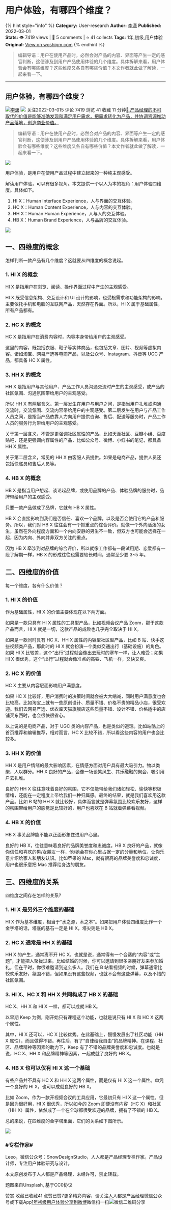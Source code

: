 # 用户体验，有哪四个维度？
{% hint style="info" %}
**Category:** User-research
**Author:** [李潇](https://www.woshipm.com/u/915476)
**Published:** 2022-03-01  
**Stats:** 👁️ 7419 views | 💬 5 comments | ⭐ 41 collects
**Tags:** 1年,初级,用户体验
**Original:** [View on woshipm.com](https://www.woshipm.com/user-research/5334574.html)
{% endhint %}
> ​编辑导语：用户在使用产品时，必然会对产品的内容、界面等产生一定的感官判断，这便涉及到用户产品使用体验的几个维度。具体拆解来看，用户体验会有哪些维度？这些维度又各自有哪些价值？本文作者就此做了解读，一起来看一下。

---

## 用户体验，有哪四个维度？

[![](https://static.woshipm.com/view/woshipm_api_def_20230627214448_5347.jpg?imageView2/1/w/72/h/72/q/100)](https://www.woshipm.com/u/915476)[李潇](https://www.woshipm.com/u/915476) ![](https://static.woshipm.com/tag/1121_1@2x.png) 关注2022-03-015 评论 7419 浏览 41 收藏 11 分钟[🔗 产品经理的不可取代的价值是能够准确发现和满足用户需求，把需求转化为产品，并协调资源推动产品落地，创造商业价值。](https://ke.qidianla.com/courses/90pm)

> ​编辑导语：用户在使用产品时，必然会对产品的内容、界面等产生一定的感官判断，这便涉及到用户产品使用体验的几个维度。具体拆解来看，用户体验会有哪些维度？这些维度又各自有哪些价值？本文作者就此做了解读，一起来看一下。

![](https://image.woshipm.com/wp-files/2022/02/2493NZjCp4F2lMCcNsG4.jpg)

用户体验，是用户在使用产品过程中建立起来的一种纯主观感受。

解读用户体验，可以有很多视角。本文提供一个以人为本的视角：用户体验四维度。具体如下。

1.  HI X：Human Interface Experience，人与界面的交互体验。
2.  HC X：Human Content Experience，人与内容的交互体验。
3.  HH X：Human Human Experience，人与人的交互体验。
4.  HB X：Human Brand Experience，人与品牌的交互体验。

![](https://image.woshipm.com/wp-files/2022/02/bZzvgHKqQ71qjc2nN3qW.png)

## 一、四维度的概念

怎样判断一款产品有几个维度？这就要从四维度的概念说起。

### 1\. HI X 的概念

HI X 是指用户在浏览、阅读、操作界面过程中产生的主观感受。

HI X 既受信息架构、交互设计和 UI 设计的影响，也受根需求和功能架构的影响。主要依托手机和电脑的互联网产品，天然存在界面。所以，HI X 属于基础属性，所有产品都有。

### 2\. HC X 的概念

HC X 是指用户在消费内容时，内容本身带给用户的主观感受。

这里的内容，既包括衣服、鞋子等实体商品，也包括文章、图片、视频等虚拟内容。诸如淘宝、网易严选等电商产品，以及公众号、Instagram、抖音等 UGC 产品，都具备 HC X 属性。

### 3\. HH X 的概念

HH X 是指用户与其他用户、产品工作人员沟通交流时产生的主观感受，或产品的社区氛围、沟通氛围带给用户的主观感受。

所以 HH X 有两层含义。第一层发生在用户与用户之间，是指当用户扎堆或沟通交流时，交流氛围、交流内容带给用户的主观感受。第二层发生在用户与产品工作人员之间，是指当产品依靠人力向用户提供咨询、售后、配送等服务时，产品工作人员的服务行为带给用户的主观感受。

关于第一层含义，不管是更强调社区属性的产品，比如天涯社区、豆瓣小组、百度贴吧，还是更强调内容属性的产品，比如公众号、微博、小红书的笔记，都具备 HH X 属性。

关于第二层含义，常见的 HH X 由客服人员提供。如果是电商产品，提供人员还包括快递员和售后人员等。

### 4\. HB X 的概念

HB X 是指当用户想起、谈论起品牌，或使用品牌的产品、体验品牌的服务时，品牌带给用户的主观感受。

只要一款产品做成了品牌，它就有 HB X 属性。

HB X 会直接影响到我们是否信任、喜欢一个品牌，以及是否会使用它的产品和服务。所以，我们对 HB X 往往会有一个抓重点的综合评价。就像一个外向活泼的女生，虽然在外向程度方面和一个内向安静的男生不一致，但双方也可能会选择在一起，因为内向、外向并非双方关注的重点。

因为 HB X 牵涉到对品牌的综合评价，所以就像工作都有一段试用期、恋爱都有一段了解期一样，HB X 的形成往往也需要较长时间，通常至少要 3~5 年。

## 二、四维度的价值

每一个维度，各有什么价值？

### 1\. HI X 的价值

作为基础属性，HI X 的价值主要体现在以下两方面。

如果是一款只具有 HI X 属性的工具型产品，比如视频会议产品 Zoom，那于这款产品而言，HI X 就是一切，这款产品的成败也几乎完全取决于 HI X。

如果是一款同时具有 HC X、HH X 属性的内容型社区型产品，比如 B 站、快手这些视频类产品，那此时的 HI X 就会扮演一个类似交通出行（基础设施）的角色。如果 HI X 比较差，这个“出行”过程就会像出去玩时的塞车一样，让人难受；如果 HI X 很优秀，这个“出行”过程就会像准点的高铁、飞机一样，又快又爽。

### 2\. HC X 的价值

HC X 主要从内容层面影响用户满意度。

如果 HC X 比较好，用户消费时的决策时间就会被大大缩减，同时用户满意度也会比较高。比如淘宝上就有一些原创设计、质量不错、价格不贵的精品小店，很受欢迎。我们去网易严选、优衣库天猫旗舰店这些质量不错、设计不错、价格适中的店铺买东西时，也会很快很省心。

以上说的是电商产品，对于 UGC 类的内容产品，也是类似的道理。比如站酷上的首页推荐和编辑推荐，相对而言，HC X 比较不错，所以看这些内容的用户也会比较多。

### 3\. HH X 的价值

HH X 是用户情绪的最大影响因素，在情感方面对用户具有最大吸引力。物以类聚，人以群分。HH X 良好的产品，会像一场谈笑风生、其乐融融的聚会，吸引用户去扎堆。

良好的 HH X 往往意味着良好的氛围，它不仅能带给我们诸如轻松、愉快等积极情绪，还能在一定程度上带给我们一种归属感。最终的结果，就是我们喜欢用这款产品。比如 B 站的 HH X 就比较好，具体而言就是弹幕氛围比较欢乐友好，这样的氛围带给用户的感觉是比较好的，用户也喜欢在 B 站就着弹幕看视频。

### 4\. HB X 的价值

HB X 事关品牌能不能以正面形象住进用户心里。

良好的 HB X，往往意味着良好的品牌美誉度和忠诚度。HB X 良好的产品，就像你信任和喜欢的男/女朋友一样，他/她会在你心里占据一定的分量和地位，让你乐意介绍给家人和朋友认识。比如苹果的 Mac，就有很高的品牌美誉度和忠诚度，用户也很乐意把 Mac 推荐给身边的朋友。

## 三、四维度的关系

四维度之间存在怎样的关系?

### 1\. HI X 是另外三个维度的基础

HI X 作为基本维度，相当于“水之源，木之本”。如果把用户体验四维度比作一个金字塔的话，塔底的基石一定是 HI X，塔尖则是 HB X。

### 2\. HC X 通常是 HH X 的基础

HH X 的产生，通常离不开 HC X。也就是说，通常得有一个合适的“内容”或“主题”，才能把人聚拢过来。比如结婚的时候，你可以邀请到很多亲朋好友来参加婚礼，但在平时，你很难邀请到这么多人。我们在 B 站看视频的时候，弹幕通常比较欢乐友好，氛围不错，但如果没有这些视频，也就不会有这些弹幕，以及不错的社区氛围。

### 3\. HI X、HC X 和 HH X 共同构成了 HB X 的基础

HC X、HH X 和 HI X 一样，都可以成就 HB X。

以早期 Keep 为例，刚开始只有课程这个功能，也就是说只有 HI X 和 HC X 这两个属性。

其中，HI X 还可以，HC X 比较优秀。在此基础上，慢慢发展出了社区功能（HH X 属性），而且做得不错。再往后，有了“自律给我自由”的品牌精神。在课程、社区、品牌精神等因素的助力下，Keep 有了不错的品牌美誉度和忠诚度。也就是说，HC X、HH X 和品牌精神等因素，一起成就了良好的 HB X。

### 4\. HB X 也可以仅有 HI X 这一个基础

有些产品并不具有 HC X 和 HH X 这两个属性，而是仅有 HI X 这一个属性。单凭一个良好的 HI X，也可以成就良好的 HB X。

比如 Zoom，作为一款开视频会议的工具应用，它最初只有 HI X 这一个属性。但是因为很好用，HI X 很优秀，所以如今的 Zoom 即便没有内容（HC X）和社区（HH X）属性，依然成了一个在全球都很受欢迎的品牌，拥有了不错的 HB X。

总的来说，在四维度的金字塔里面，它们的关系如下图所示。

![](https://image.woshipm.com/wp-files/2022/02/fuPbmwrakBFF8hOeoBEf.png)

### #专栏作家#

Leeo，微信公众号：SnowDesignStudio，人人都是产品经理专栏作家。产品设计师，专注用户体验研究与设计。

本文原创发布于人人都是产品经理，未经许可，禁止转载。

题图来自Unsplash, 基于CC0协议

赞赏 收藏已收藏41 点赞已赞7更多精彩内容，请关注人人都是产品经理微信公众号或下载App[1年](https://www.woshipm.com/tag/1%e5%b9%b4)[初级](https://www.woshipm.com/tag/%e5%88%9d%e7%ba%a7)[用户体验](https://www.woshipm.com/tag/ue)[分享到微博](https://service.weibo.com/share/share.php?appkey=2775287854&title=用户体验，有哪四个维度？&url=https://www.woshipm.com/user-research/5334574.html&pic=https://image.woshipm.com/wp-files/2022/02/2493NZjCp4F2lMCcNsG4.jpg)微信扫一扫![微信二维码](https://api.pwmqr.com/qrcode/create/?url=https://www.woshipm.com/user-research/5334574.html)分享
